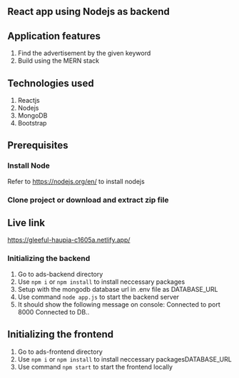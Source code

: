 ## React app using Nodejs as backend
## Application features
1. Find the advertisement by the given keyword
2. Build using the MERN stack

## Technologies used
1. Reactjs
2. Nodejs
2. MongoDB
4. Bootstrap

## Prerequisites
### Install Node
Refer to https://nodejs.org/en/ to install nodejs

### Clone project or download and extract zip file

## Live link
https://gleeful-haupia-c1605a.netlify.app/

### Initializing the backend
1. Go to ads-backend directory
2. Use `npm i` or `npm install` to install neccessary packages
3. Setup with the mongodb database url in .env file as DATABASE_URL
4. Use command `node app.js` to start the backend server
5. It should show the following message on console:
        Connected to port 8000
        Connected to DB..

## Initializing the frontend
1. Go to ads-frontend directory
2. Use `npm i` or `npm install` to install neccessary packagesDATABASE_URL
4. Use command `npm start` to start the frontend locally